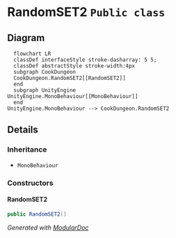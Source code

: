 # RandomSET2 `Public class`

## Diagram
```mermaid
  flowchart LR
  classDef interfaceStyle stroke-dasharray: 5 5;
  classDef abstractStyle stroke-width:4px
  subgraph CookDungeon
  CookDungeon.RandomSET2[[RandomSET2]]
  end
  subgraph UnityEngine
UnityEngine.MonoBehaviour[[MonoBehaviour]]
  end
UnityEngine.MonoBehaviour --> CookDungeon.RandomSET2
```

## Details
### Inheritance
 - `MonoBehaviour`

### Constructors
#### RandomSET2
```csharp
public RandomSET2()
```

*Generated with* [*ModularDoc*](https://github.com/hailstorm75/ModularDoc)

